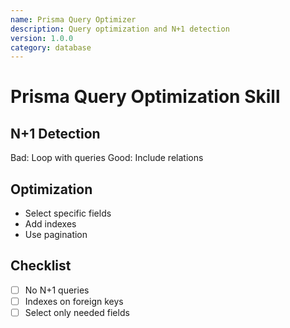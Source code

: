 ```yaml
---
name: Prisma Query Optimizer
description: Query optimization and N+1 detection
version: 1.0.0
category: database
---
```


# Prisma Query Optimization Skill

## N+1 Detection
Bad: Loop with queries
Good: Include relations

## Optimization
- Select specific fields
- Add indexes
- Use pagination

## Checklist
- [ ] No N+1 queries
- [ ] Indexes on foreign keys
- [ ] Select only needed fields
